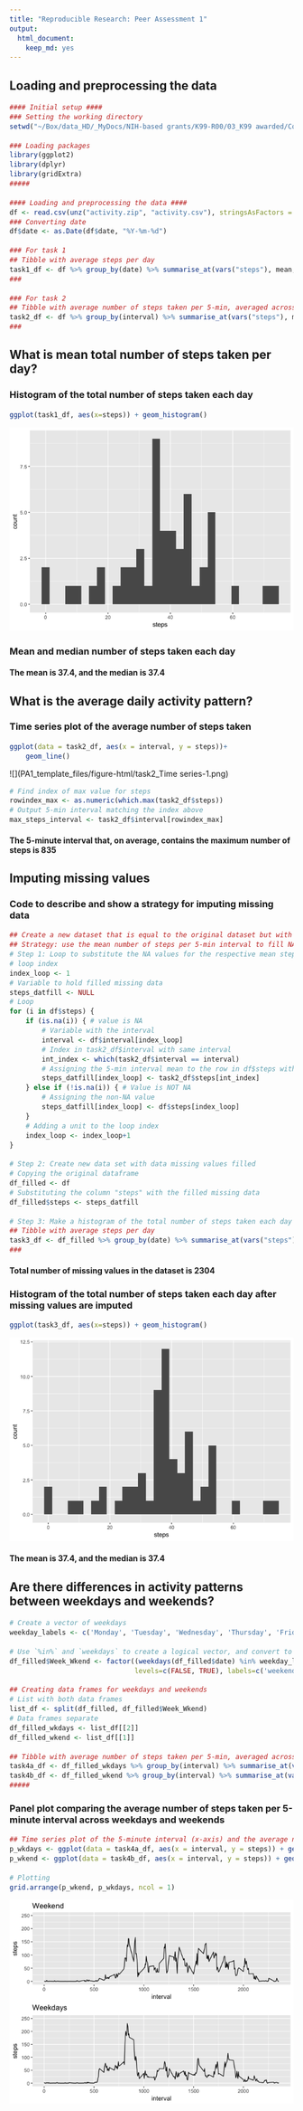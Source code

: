 ```yaml
---
title: "Reproducible Research: Peer Assessment 1"
output: 
  html_document:
    keep_md: yes
---
```



## Loading and preprocessing the data

```r
#### Initial setup ####
### Setting the working directory
setwd("~/Box/data_HD/_MyDocs/NIH-based grants/K99-R00/03_K99 awarded/Course work/01_Coursera/Course1_Data Science Specialization_John Hopkins U/Course5_Reproducible Research/coursework/week2/CourseProject1/git_files/RepData_PeerAssessment1")

### Loading packages
library(ggplot2)
library(dplyr)
library(gridExtra)
#####

#### Loading and preprocessing the data ####
df <- read.csv(unz("activity.zip", "activity.csv"), stringsAsFactors = FALSE)
### Converting date
df$date <- as.Date(df$date, "%Y-%m-%d")

### For task 1
## Tibble with average steps per day
task1_df <- df %>% group_by(date) %>% summarise_at(vars("steps"), mean, na.rm = TRUE)
###

### For task 2
## Tibble with average number of steps taken per 5-min, averaged across all days
task2_df <- df %>% group_by(interval) %>% summarise_at(vars("steps"), mean, na.rm = TRUE)
###
```


## What is mean total number of steps taken per day?
### Histogram of the total number of steps taken each day

```r
ggplot(task1_df, aes(x=steps)) + geom_histogram()
```

![](PA1_template_files/figure-html/task1_histogram-1.png)<!-- -->

### Mean and median number of steps taken each day
#### The mean is 37.4, and the median is 37.4


## What is the average daily activity pattern?
### Time series plot of the average number of steps taken

```r
ggplot(data = task2_df, aes(x = interval, y = steps))+
    geom_line()
```

![](PA1_template_files/figure-html/task2_Time series-1.png)<!-- -->


```r
# Find index of max value for steps
rowindex_max <- as.numeric(which.max(task2_df$steps))
# Output 5-min interval matching the index above
max_steps_interval <- task2_df$interval[rowindex_max]
```

#### The 5-minute interval that, on average, contains the maximum number of steps is 835


## Imputing missing values
### Code to describe and show a strategy for imputing missing data

```r
## Create a new dataset that is equal to the original dataset but with the missing data filled in
## Strategy: use the mean number of steps per 5-min interval to fill NA values in the respective 5-min interval
# Step 1: Loop to substitute the NA values for the respective mean steps within the 5-min interval
# loop index
index_loop <- 1
# Variable to hold filled missing data
steps_datfill <- NULL
# Loop
for (i in df$steps) {
    if (is.na(i)) { # value is NA
        # Variable with the interval
        interval <- df$interval[index_loop]
        # Index in task2_df$interval with same interval
        int_index <- which(task2_df$interval == interval)
        # Assigning the 5-min interval mean to the row in df$steps with NA value
        steps_datfill[index_loop] <- task2_df$steps[int_index]
    } else if (!is.na(i)) { # Value is NOT NA
        # Assigning the non-NA value
        steps_datfill[index_loop] <- df$steps[index_loop]
    }
    # Adding a unit to the loop index
    index_loop <- index_loop+1
}

# Step 2: Create new data set with data missing values filled
# Copying the original dataframe
df_filled <- df
# Substituting the column "steps" with the filled missing data
df_filled$steps <- steps_datfill

# Step 3: Make a histogram of the total number of steps taken each day and Calculate and report the mean and median total number of steps taken per day
## Tibble with average steps per day
task3_df <- df_filled %>% group_by(date) %>% summarise_at(vars("steps"), mean, na.rm = TRUE)
###
```


#### Total number of missing values in the dataset is 2304


### Histogram of the total number of steps taken each day after missing values are imputed

```r
ggplot(task3_df, aes(x=steps)) + geom_histogram()
```

![](PA1_template_files/figure-html/task3_histogram-1.png)<!-- -->


#### The mean is 37.4, and the median is 37.4


## Are there differences in activity patterns between weekdays and weekends?

```r
# Create a vector of weekdays
weekday_labels <- c('Monday', 'Tuesday', 'Wednesday', 'Thursday', 'Friday')

# Use `%in%` and `weekdays` to create a logical vector, and convert to `factor` and specify the `levels/labels`
df_filled$Week_Wkend <- factor((weekdays(df_filled$date) %in% weekday_labels), 
                               levels=c(FALSE, TRUE), labels=c('weekend', 'weekday'))

## Creating data frames for weekdays and weekends
# List with both data frames
list_df <- split(df_filled, df_filled$Week_Wkend)
# Data frames separate
df_filled_wkdays <- list_df[[2]]
df_filled_wkend <- list_df[[1]]

## Tibble with average number of steps taken per 5-min, averaged across weekdays
task4a_df <- df_filled_wkdays %>% group_by(interval) %>% summarise_at(vars("steps"), mean, na.rm = TRUE)
task4b_df <- df_filled_wkend %>% group_by(interval) %>% summarise_at(vars("steps"), mean, na.rm = TRUE)
#####
```


### Panel plot comparing the average number of steps taken per 5-minute interval across weekdays and weekends

```r
## Time series plot of the 5-minute interval (x-axis) and the average number of steps taken, averaged across all weekday days or weekend days (y-axis)
p_wkdays <- ggplot(data = task4a_df, aes(x = interval, y = steps)) + geom_line() + ggtitle("Weekdays") + ylim(0,250)
p_wkend <- ggplot(data = task4b_df, aes(x = interval, y = steps)) + geom_line()  + ggtitle("Weekend") + ylim(0,250)
 
# Plotting
grid.arrange(p_wkend, p_wkdays, ncol = 1)
```

![](PA1_template_files/figure-html/task4_panelplot-1.png)<!-- -->
